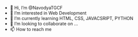 - 👋 Hi, I’m @NavodyaTGCF
- 👀 I’m interested in Web Development
- 🌱 I’m currently learning HTML, CSS, JAVACSRIPT, PYTHON
- 💞️ I’m looking to collaborate on ...
- 📫 How to reach me 

<!---
NavodyaTGCF/NavodyaTGCF is a ✨ special ✨ repository because its `README.md` (this file) appears on your GitHub profile.
You can click the Preview link to take a look at your changes.
--->
